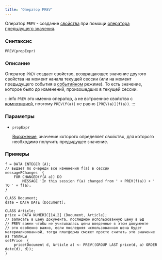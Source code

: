 ```yaml
---
title: 'Оператор PREV'
---
```


Оператор `PREV` - создание [свойства](Properties.md) при помощи [оператора предыдущего значения](Previous_value_PREV.md).

### Синтаксис

```
PREV(propExpr)
```

### Описание

Оператор `PREV` создает свойство, возвращающее значение другого свойства на момент начала текущей сессии (или на момент предыдущего события в [событийном](Events.md#change) режиме). То есть значение, которое было до изменений, произошедших в текущей сессии.

:::info
`PREV` это именно оператор, а не встроенное свойство с [композицией](Composition_JOIN.md), поэтому `PREV(f(a))` не равно `[PREV(a)](f(a))`.
:::

### Параметры

- `propExpr`

    [Выражение](Expression.md), значение которого определяет свойство, для которого необходимо получить предыдущее значение.

### Примеры

```lsf
f = DATA INTEGER (A);
// выдает по очереди все изменения f(a) в сессии
messageFChanges  {
    FOR CHANGED(f(A a)) DO
        MESSAGE 'In this session f(a) changed from ' + PREV(f(a)) + ' TO ' + f(a);
}

CLASS Document;
date = DATA DATE (Document);

CLASS Article;
price = DATA NUMERIC[14,2] (Document, Article);
// записать в цену документа, последнюю использованную цену в БД
// PREV важен чтобы не учитывалась цены введенные в этом документе
// это особенно важно, если последняя использованная цена будет материализованной, тогда платформа сможет просто считать это значение из таблицы
setPrice  {
    price(Document d, Article a) <- PREV((GROUP LAST price(d, a) ORDER date(d), d));
}
```
